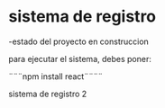 <h1> sistema de registro</h1>

-estado del proyecto en construccion

para ejecutar el sistema, debes poner:

¨¨¨npm install react¨¨¨¨

sistema de registro 2
